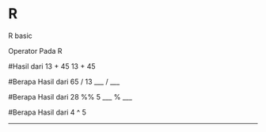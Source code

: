 # R
R basic 


Operator Pada R

#Hasil dari 13 + 45
13 + 45

#Berapa Hasil dari 65 / 13
___ / ___

#Berapa Hasil dari 28 %% 5
___ % ___

#Berapa Hasil dari 4 ^ 5
___
